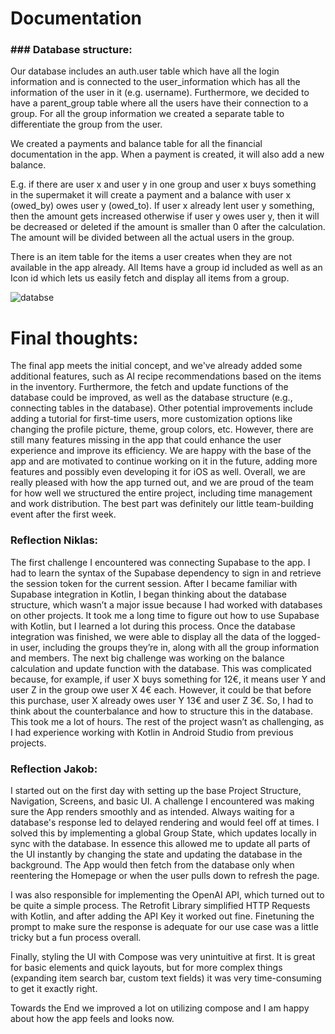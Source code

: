 # Documentation 

### ### Database structure:

Our database includes an auth.user table which have all the login information and is connected to the user_information which has all the information of the user in it (e.g. username). Furthermore, we decided to have a parent_group table where all the users have their connection to a group. For all the group information we created a separate table to differentiate the group from the user.

We created a payments and balance table for all the financial documentation in the app. When a payment is created, it will also add a new balance.

E.g. if there are user x and user y in one group and user x buys something in the supermaket it will create a payment and a balance with user x (owed_by) owes user y (owed_to). If user x already lent user y something, then the amount gets increased otherwise if user y owes user y, then it will be decreased or deleted if the amount is smaller than 0 after the calculation. The amount will be divided between all the actual users in the group.

There is an item table for the items a user creates when they are not available in the app already. All Items have a group id included as well as an Icon id which lets us easily fetch and display all items from a group.

![databse](images/datbase.png)



# Final thoughts: 

The final app meets the initial concept, and we've already added some additional features, such as AI recipe recommendations based on the items in the inventory. Furthermore, the fetch and update functions of the database could be improved, as well as the database structure (e.g., connecting tables in the database). Other potential improvements include adding a tutorial for first-time users, more customization options like changing the profile picture, theme, group colors, etc. However, there are still many features missing in the app that could enhance the user experience and improve its efficiency. We are happy with the base of the app and are motivated to continue working on it in the future, adding more features and possibly even developing it for iOS as well. Overall, we are really pleased with how the app turned out, and we are proud of the team for how well we structured the entire project, including time management and work distribution. The best part was definitely our little team-building event after the first week. 

### Reflection Niklas:

The first challenge I encountered was connecting Supabase to the app. I had to learn the syntax of the Supabase dependency to sign in and retrieve the session token for the current session. After I became familiar with Supabase integration in Kotlin, I began thinking about the database structure, which wasn’t a major issue because I had worked with databases on other projects. It took me a long time to figure out how to use Supabase with Kotlin, but I learned a lot during this process. Once the database integration was finished, we were able to display all the data of the logged-in user, including the groups they’re in, along with all the group information and members. The next big challenge was working on the balance calculation and update function with the database. This was complicated because, for example, if user X buys something for 12€, it means user Y and user Z in the group owe user X 4€ each. However, it could be that before this purchase, user X already owes user Y 13€ and user Z 3€. So, I had to think about the counterbalance and how to structure this in the database. This took me a lot of hours. The rest of the project wasn’t as challenging, as I had experience working with Kotlin in Android Studio from previous projects. 

### Reflection Jakob:

I started out on the first day with setting up the base Project Structure, Navigation, Screens, and basic UI. A challenge I encountered was making sure the App renders smoothly and as intended. Always waiting for a database's response led to delayed rendering and would feel off at times. I solved this by implementing a global Group State, which updates locally in sync with the database. In essence this allowed me to update all parts of the UI instantly by changing the state and updating the database in the background. The App would then fetch from the database only when reentering the Homepage or when the user pulls down to refresh the page.



I was also responsible for implementing the OpenAI API, which turned out to be quite a simple process.  The Retrofit Library simplified HTTP Requests with Kotlin, and after adding the API Key it worked out fine. Finetuning the prompt to make sure the response is adequate for our use case was a little tricky but a fun process overall.



Finally, styling the UI with Compose was very unintuitive at first. It is great for basic elements and quick layouts, but for more complex things (expanding item search bar, custom text fields) it was very time-consuming to get it exactly right.

Towards the End we improved a lot on utilizing compose and I am happy about how the app feels and looks now. 
